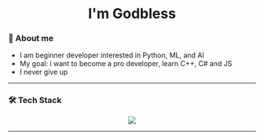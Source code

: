 <h1 align="center">I'm Godbless
  
### 🧠 About me
- I am beginner developer interested in Python, ML, and AI
- My goal: i want to become a pro developer, learn C++, C# and JS
- I never give up

---

### 🛠️ Tech Stack
<p align="center">
  <img src="https://skillicons.dev/icons?i=python,git,github,sqlite" />
</p>

---
